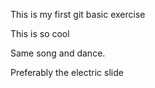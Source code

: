 This is my first git basic exercise

This is so cool

Same song and dance. 

Preferably the electric slide
